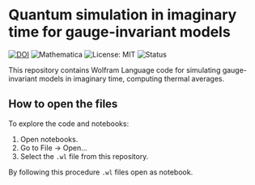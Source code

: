 # Quantum simulation in imaginary time for gauge-invariant models

[![DOI](https://zenodo.org/badge/DOI/10.5281/zenodo.1234567.svg)](https://doi.org/10.5281/zenodo.17035558)
![Mathematica](https://img.shields.io/badge/Mathematica-14.2-red?logo=wolfram)
![License: MIT](https://img.shields.io/badge/License-MIT-green.svg)
![Status](https://img.shields.io/badge/status-In%20Progress-yellow)


This repository contains Wolfram Language code for simulating gauge-invariant models in imaginary time, computing thermal averages.

## How to open the files

To explore the code and notebooks:

1. Open notebooks.  
2. Go to File → Open...  
3. Select the `.wl` file from this repository.  

By following this procedure `.wl` files open as notebook.
